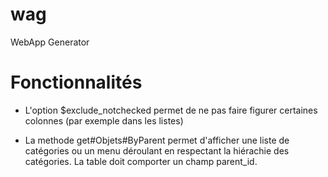 # wag
WebApp Generator


# Fonctionnalités

- L'option $exclude_notchecked permet de ne pas faire figurer certaines colonnes (par exemple dans les listes)

- La methode get#Objets#ByParent permet d'afficher une liste de catégories ou un menu déroulant en respectant la hiérachie
des catégories. La table doit comporter un champ parent_id.


